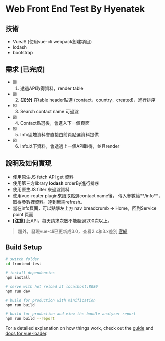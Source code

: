 # Web Front End Test By Hyenatek

## 技術

- VueJS (使用vue-cli webpack創建項目)
- lodash
- bootstrap

## 需求 [已完成]

- [x] 1. 透過API取得資料，render table
- [x] 2. **(加分)**  在table header點選 (contact，country，created)，進行排序 
- [x] 3. Search contact name 可過濾
- [x] 4. Contact點選後，會進入下一個頁面
- [x] 5. Info區塊資料會直接由前頁點選資料提供
- [x] 6. Info以下資料，會透過上一個API取得，並且render

## 說明及如何實現

- 使用原生JS fetch API get 資料
- 使用第三方library **lodash** orderBy進行排序
- 使用原生JS filter 來過濾資料
- 使用vue-router plugin來讀取點選contact name後， 傳入參數給**/info**，取得參數裡資料。達到無需refresh。
- 當在info頁面，可以點擊左上方 nav breadcrumb -> Home，回到Service point 頁面
- **[注意]** 此API，每天請求次數不能超過200次以上。

> 題外，發現vue-cli已更新成3.0，查看2.x和3.x差別 [官網](https://cli.vuejs.org/)


## Build Setup

``` bash
# switch folder
cd frontend-test

# install dependencies
npm install

# serve with hot reload at localhost:8080
npm run dev

# build for production with minification
npm run build

# build for production and view the bundle analyzer report
npm run build --report
```

For a detailed explanation on how things work, check out the [guide](http://vuejs-templates.github.io/webpack/) and [docs for vue-loader](http://vuejs.github.io/vue-loader).

